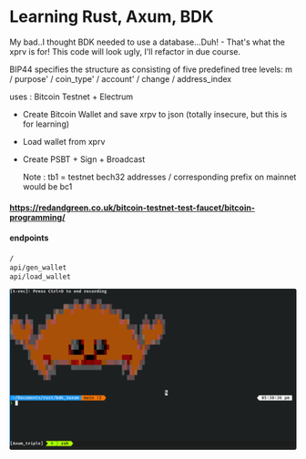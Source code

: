 # Learning Rust, Axum, BDK

My bad..I thought BDK needed to use a database...Duh! - That's what the xprv is for!
This code will look ugly, I'll refactor in due course.

BIP44 specifies the structure as consisting of five
predefined tree levels:
    m / purpose' / coin_type' / account' / change / address_index

uses : Bitcoin Testnet + Electrum

- Create Bitcoin Wallet and save xrpv to json (totally insecure, but this is for learning)
- Load wallet from xprv
- Create PSBT + Sign + Broadcast

  Note : tb1 = testnet bech32 addresses / corresponding prefix on mainnet would be bc1

#### https://redandgreen.co.uk/bitcoin-testnet-test-faucet/bitcoin-programming/

#### endpoints
    /
    api/gen_wallet
    api/load_wallet

![alt](t-rec.gif)
